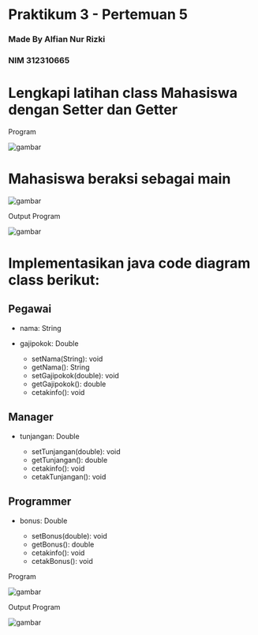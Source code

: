 # Praktikum 3 - Pertemuan 5
### Made By Alfian Nur Rizki
### NIM 312310665

<h1>Lengkapi latihan class Mahasiswa dengan Setter dan Getter </h1>

<p>Program</p>

![gambar](https://github.com/fianal/Praktikum3-Pertemuan5/blob/main/Pertemuan%205/manusia.png)

<h1>Mahasiswa beraksi sebagai main</h1>

![gambar](https://github.com/fianal/Praktikum3-Pertemuan5/blob/main/Pertemuan%205/mahasiswa.png)

<p>Output Program</p>

![gambar](https://github.com/fianal/Praktikum3-Pertemuan5/blob/main/Pertemuan%205/manusiaotp.png)


<h1> Implementasikan java code diagram class berikut: </h1>

## Pegawai 

+ <p>nama: String</p>
+ <p>gajipokok: Double</p>

  - setNama(String): void
  - getNama(): String
  - setGajipokok(double): void
  - getGajipokok(): double
  - cetakinfo(): void

## Manager

+ <p>tunjangan: Double</p>

  - setTunjangan(double): void
  - getTunjangan(): double
  - cetakinfo(): void
  - cetakTunjangan(): void

## Programmer

+ <p>bonus: Double</p>

  - setBonus(double): void
  - getBonus(): double
  - cetakinfo(): void
  - cetakBonus(): void

<p>Program</p>

![gambar](https://github.com/fianal/Praktikum3-Pertemuan5/blob/main/Pertemuan%205/pegawai.png)

<p>Output Program</p>

![gambar](https://github.com/fianal/Praktikum3-Pertemuan5/blob/main/Pertemuan%205/pegawaiotp.png)




